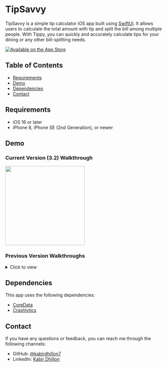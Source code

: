 # TipSavvy

TipSavvy is a simple tip calculator iOS app built using [SwiftUI](https://developer.apple.com/xcode/swiftui/). It allows users to calculate the total amount with tip and split the bill among multiple people. With Tippy, you can quickly and accurately calculate tips for your dining or any other bill-splitting needs.

[![Available on the App Store](http://cl.ly/WouG/Download_on_the_App_Store_Badge_US-UK_135x40.svg)](https://apps.apple.com/app/tipsavvy/id6449447909)

## Table of Contents

- [Requirements](#requirements)
- [Demo](#demo)
- [Dependencies](#dependencies)
- [Contact](#contact)

## Requirements

- iOS 16 or later
- iPhone 8, iPhone SE (2nd Generation), or newer

## Demo
### Current Version (3.2) Walkthrough
<img src="https://github.com/kabirdhillon7/TipSavvy/assets/74223402/6498f81c-2d44-450f-ac0e-a3f88c7c82b1" width=250><br>

### Previous Version Walkthroughs
<details>
  <summary>Click to view</summary>

  #### Version 3.0
  <details>
    <summary>Click to view</summary>
      <img src="https://github.com/kabirdhillon7/TipSavvy/assets/74223402/8924c5f6-4c5a-415d-a10a-02ffc502f78e" width=250><br>
  </details>
  
  #### Version 2.2
  <details>
    <summary>Click to view</summary>
      <img src="https://github.com/kabirdhillon7/TipSavvy/assets/74223402/1046ebd0-183c-498a-b455-d2ad05c05901" width=250><br>
  </details>

  #### Version 2.0
  <details>
    <summary>Click to view</summary>
    <img src="https://github.com/kabirdhillon7/TipSavvy/assets/74223402/b4061fa5-578b-496e-a7ca-b0d27fe0f4e3" width=250><br>
  </details>

  #### Version 1.0
  <details>
    <summary>Click to view</summary>
    <img src="https://github.com/kabirdhillon7/Tippy/assets/74223402/c2c7bcd2-3ff0-4309-a595-18089830e359" width=250><br>
  </details>
</details>

## Dependencies
This app uses the following dependencies:

- [CoreData](https://developer.apple.com/documentation/coredata)
- [Crashlytics](https://github.com/firebase/firebase-ios-sdk)

## Contact

If you have any questions or feedback, you can reach me through the following channels:

- GitHub: [@kabirdhillon7](https://github.com/kabirdhillon7)
- LinkedIn: [Kabir Dhillon](https://www.linkedin.com/in/kabirdhillon/)
